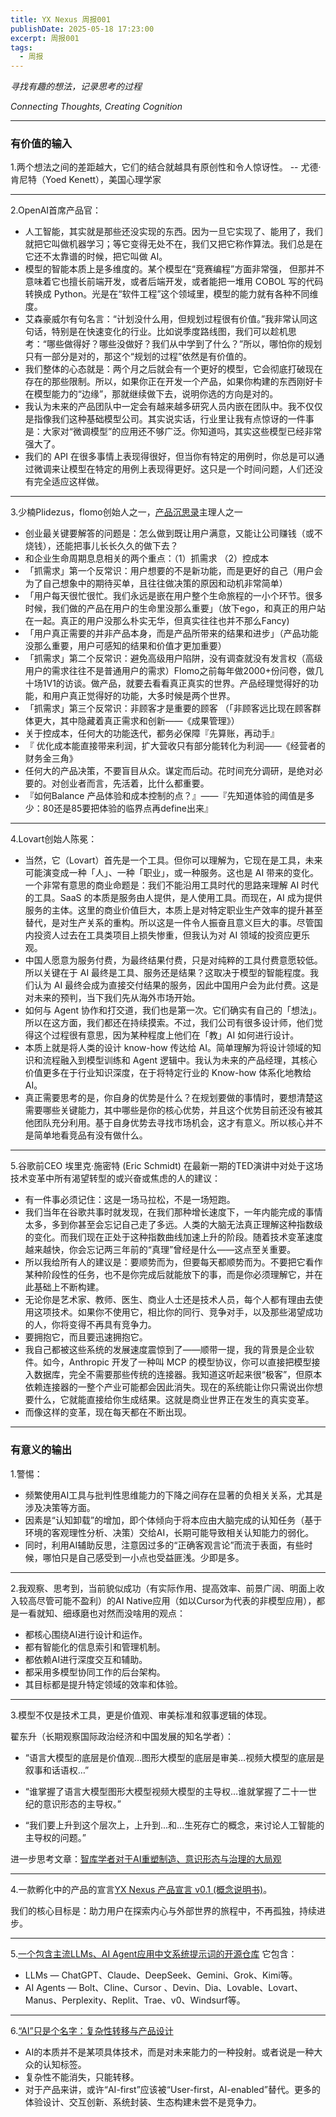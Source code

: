 ```yaml
---
title: YX Nexus 周报001
publishDate: 2025-05-18 17:23:00
excerpt: 周报001
tags:
  - 周报
---
```

*寻找有趣的想法，记录思考的过程*

*Connecting Thoughts, Creating Cognition*

- - -

### 有价值的输入

1.两个想法之间的差距越大，它们的结合就越具有原创性和令人惊讶性。
  -- 尤德·肯尼特（Yoed Kenett），美国心理学家

- - -

2.OpenAI首席产品官：

* 人工智能，其实就是那些还没实现的东西。因为一旦它实现了、能用了，我们就把它叫做机器学习；等它变得无处不在，我们又把它称作算法。我们总是在它还不太靠谱的时候，把它叫做 AI。
* 模型的智能本质上是多维度的。某个模型在“竞赛编程”方面非常强， 但那并不意味着它也擅长前端开发，或者后端开发，或者能把一堆用 COBOL 写的代码转换成 Python。光是在“软件工程”这个领域里，模型的能力就有各种不同维度。
* 艾森豪威尔有句名言：“计划没什么用，但规划过程很有价值。”我非常认同这句话，特别是在快速变化的行业。比如说季度路线图，我们可以趁机思考：“哪些做得好？哪些没做好？我们从中学到了什么？”所以，哪怕你的规划只有一部分是对的，那这个“规划的过程”依然是有价值的。
* 我们整体的心态就是：两个月之后就会有一个更好的模型，它会彻底打破现在存在的那些限制。所以，如果你正在开发一个产品，如果你构建的东西刚好卡在模型能力的“边缘”，那就继续做下去，说明你选的方向是对的。
* 我认为未来的产品团队中一定会有越来越多研究人员内嵌在团队中。我不仅仅是指像我们这种基础模型公司。其实说实话，行业里让我有点惊讶的一件事是：大家对“微调模型”的应用还不够广泛。你知道吗，其实这些模型已经非常强大了。
* 我们的 API 在很多事情上表现得很好，但当你有特定的用例时，你总是可以通过微调来让模型在特定的用例上表现得更好。这只是一个时间问题，人们还没有完全适应这样做。

- - -

3.少楠Plidezus，flomo创始人之一，[产品沉思录](https://www.pmthinking.com/)主理人之一

* 创业最关键要解答的问题是：怎么做到既让用户满意，又能让公司赚钱（或不烧钱），还能把事儿长长久久的做下去？
* 和企业生命周期息息相关的两个重点：（1）抓需求 （2）控成本
* 「抓需求」第一个反常识：用户想要的不是新功能，而是更好的自己（用户会为了自己想象中的期待买单，且往往做决策的原因和动机非常简单）
* 「用户每天很忙很忙。我们永远是嵌在用户整个生命旅程的一小个环节。很多时候，我们做的产品在用户的生命里没那么重要」（放下ego，和真正的用户站在一起。真正的用户没那么朴实无华，但真实往往也并不那么Fancy)
* 「用户真正需要的并非产品本身，而是产品所带来的结果和进步」（产品功能没那么重要，用户可感知的结果和价值才更加重要）
* 「抓需求」第二个反常识：避免高级用户陷阱，没有调查就没有发言权（高级用户的需求往往不是普通用户的需求）Flomo之前每年做2000+份问卷，做几十场1V1的访谈。做产品，就要去看看真正真实的世界。产品经理觉得好的功能，和用户真正觉得好的功能，大多时候是两个世界。
* 「抓需求」第三个反常识：非顾客才是重要的顾客 （「非顾客远比现在顾客群体更大，其中隐藏着真正需求和创新——《成果管理》）
* 关于控成本，任何大的功能迭代，都务必保障『先算账，再动手』
* 『 优化成本能直接带来利润，扩大营收只有部分能转化为利润——《经营者的财务金三角》
* 任何大的产品决策，不要盲目从众。谋定而后动。花时间充分调研，是绝对必要的。对创业者而言，先活着，比什么都重要。
* 『如何Balance 产品体验和成本控制的点？』——『先知道体验的阈值是多少：80还是85要把体验的临界点再define出来』

- - -

4.Lovart创始人陈冕： 

* 当然，它（Lovart）首先是一个工具。但你可以理解为，它现在是工具，未来可能演变成一种「人」、一种「职业」，或一种服务。这也是 AI 带来的变化。一个非常有意思的商业命题是：我们不能沿用工具时代的思路来理解 AI 时代的工具。SaaS 的本质是服务由人提供，是人使用工具。而现在，AI 成为提供服务的主体。这里的商业价值巨大，本质上是对特定职业生产效率的提升甚至替代，是对生产关系的重构。所以这是一件令人振奋且意义巨大的事。尽管国内投资人过去在工具类项目上损失惨重，但我认为对 AI 领域的投资应更乐观。
* 中国人愿意为服务付费，为最终结果付费，只是对纯粹的工具付费意愿较低。所以关键在于 AI 最终是工具、服务还是结果？这取决于模型的智能程度。我们认为 AI 最终会成为直接交付结果的服务，因此中国用户会为此付费。这是对未来的预判，当下我们先从海外市场开始。
* 如何与 Agent 协作和打交道，我们也是第一次。它们确实有自己的「想法」。所以在这方面，我们都还在持续摸索。不过，我们公司有很多设计师，他们觉得这个过程很有意思，因为某种程度上他们在「教」AI 如何进行设计。
* 本质上就是将人类的设计 know-how 传达给 AI。简单理解为将设计领域的知识和流程融入到模型训练和 Agent 逻辑中。我认为未来的产品经理，其核心价值更多在于行业知识深度，在于将特定行业的 Know-how 体系化地教给 AI。
* 真正需要思考的是，你自身的优势是什么？在规划要做的事情时，要想清楚这需要哪些关键能力，其中哪些是你的核心优势，并且这个优势目前还没有被其他团队充分利用。基于自身优势去寻找市场机会，这才有意义。所以核心并不是简单地看竞品有没有做什么。

---

5.谷歌前CEO 埃里克·施密特 (Eric Schmidt) 在最新一期的TED演讲中对处于这场技术变革中所有渴望转型的或兴奋或焦虑的人的建议：
- 有一件事必须记住：这是一场马拉松，不是一场短跑。
- 我们当年在谷歌共事时就发现，在我们那种增长速度下，一年内能完成的事情太多，多到你甚至会忘记自己走了多远。人类的大脑无法真正理解这种指数级的变化。而我们现在正处于这种指数曲线加速上升的阶段。随着技术变革速度越来越快，你会忘记两三年前的“真理”曾经是什么——这点至关重要。
- 所以我给所有人的建议是：要顺势而为，但要每天都顺势而为。不要把它看作某种阶段性的任务，也不是你完成后就能放下的事，而是你必须理解它，并在此基础上不断构建。
- 无论你是艺术家、教师、医生、商业人士还是技术人员，每个人都有理由去使用这项技术。如果你不使用它，相比你的同行、竞争对手，以及那些渴望成功的人，你将变得不再具有竞争力。
- 要拥抱它，而且要迅速拥抱它。
- 我自己都被这些系统的发展速度震惊到了——顺带一提，我的背景是企业软件。如今，Anthropic 开发了一种叫 MCP 的模型协议，你可以直接把模型接入数据库，完全不需要那些传统的连接器。我知道这听起来很“极客”，但原本依赖连接器的一整个产业可能都会因此消失。现在的系统能让你只需说出你想要什么，它就能直接给你生成结果。这就是商业世界正在发生的真实变革。
- 而像这样的变革，现在每天都在不断出现。

---

### 有意义的输出

1.警惕：
- 频繁使用AI工具与批判性思维能力的下降之间存在显著的负相关关系，尤其是涉及决策等方面。
- 因素是“认知卸载”的增加，即个体倾向于将本应由大脑完成的认知任务（基于环境的客观理性分析、决策）交给AI，长期可能导致相关认知能力的弱化。
- 同时，利用AI辅助反思，注意因过多的“正确客观言论”而流于表面，有些时候，哪怕只是自己感受到一小点也受益匪浅。少即是多。

---

2.我观察、思考到，当前貌似成功（有实际作用、提高效率、前景广阔、明面上收入较高尽管可能不盈利）的AI Native应用（如以Cursor为代表的非模型应用），都是一看就知、细琢磨也对然而没啥用的观点：

- 都核心围绕AI进行设计和运作。 
- 都有智能化的信息索引和管理机制。 
- 都依赖AI进行深度交互和辅助。 
- 都采用多模型协同工作的后台架构。 
- 其目标都是提升特定领域的效率和体验。

---

3.模型不仅是技术工具，更是价值观、审美标准和叙事逻辑的体现。

翟东升（长期观察国际政治经济和中国发展的知名学者）：

- “语言大模型的底层是价值观…图形大模型的底层是审美…视频大模型的底层是叙事和话语权…”

- “谁掌握了语言大模型图形大模型视频大模型的主导权…谁就掌握了二十一世纪的意识形态的主导权。”

- “我们要上升到这个层次上，上升到...和...生死存亡的概念，来讨论人工智能的主导权的问题。”

进一步思考文章：[智库学者对于AI重塑制造、意识形态与治理的大局观](/posts/20250512234800-ai)

---

4.一款孵化中的产品的宣言[YX Nexus 产品宣言 v0.1 (概念说明书)](/posts/20250514225500-yx-nexus-v0-1)。

我们的核心目标是：助力用户在探索内心与外部世界的旅程中，不再孤独，持续进步。

---

5.[一个包含主流LLMs、AI Agent应用中文系统提示词的开源仓库](https://github.com/wowyuarm/System-Prompts-Chinese)
它包含：

- LLMs — ChatGPT、Claude、DeepSeek、Gemini、Grok、Kimi等。
- AI Agents — Bolt、Cline、Cursor 、Devin、Dia、Lovable、Lovart、Manus、Perplexity、Replit、Trae、v0、Windsurf等。

---

6.[“AI”只是个名字：复杂性转移与产品设计](/posts/20250518221700-ai)
- AI的本质并不是某项具体技术，而是对未来能力的一种投射。或者说是一种大众的认知标签。
- 复杂性不能消失，只能转移。
- 对于产品来讲，或许“AI-first”应该被“User-first，AI-enabled”替代。更多的体验设计、交互创新、系统封装、生态构建未尝不是竞争力。

